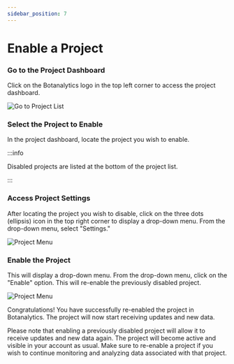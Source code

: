 ```yaml
---
sidebar_position: 7
---
```


# Enable a Project

### Go to the Project Dashboard

Click on the Botanalytics logo in the top left corner to access the project dashboard.

![Go to Project List](@site/static/img/projects/go-to-list.png)

### Select the Project to Enable

In the project dashboard, locate the project you wish to enable. 

:::info 

Disabled projects are listed at the bottom of the project list.

:::


### Access Project Settings

After locating the project you wish to disable, click on the three dots (ellipsis) icon in the top right corner to display a drop-down menu.
From the drop-down menu, select "Settings."

![Project Menu](@site/static/img/projects/menu-icon.png)


### Enable the Project

This will display a drop-down menu. From the drop-down menu, click on the "Enable" option.
This will re-enable the previously disabled project.

![Project Menu](@site/static/img/projects/enable.png)

Congratulations! You have successfully re-enabled the project in Botanalytics.
The project will now start receiving updates and new data.

Please note that enabling a previously disabled project will allow it to receive updates and new data again. The project will become active and visible in your account as usual. Make sure to re-enable a project if you wish to continue monitoring and analyzing data associated with that project.


